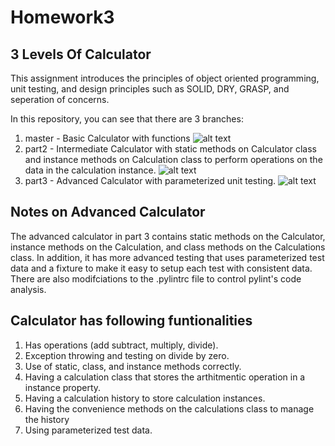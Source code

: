 # Homework3
## 3 Levels Of Calculator

This assignment introduces the principles of object oriented programming, unit testing, and design principles such as SOLID, DRY, GRASP, and seperation of concerns.


In this repository, you can see that there are 3 branches:
1. master - Basic Calculator with functions
![alt text](<Screenshot 2024-02-13 at 7.33.49 PM.png>)
2. part2 - Intermediate Calculator with static methods on Calculator class and instance methods on Calculation class to perform operations on the data in the calculation instance.
![alt text](<Screenshot 2024-02-13 at 7.34.47 PM.png>)
3. part3 - Advanced Calculator with parameterized unit testing.
![alt text](<Screenshot 2024-02-13 at 7.35.35 PM.png>)

## Notes on Advanced Calculator
The advanced calculator in part 3 contains static methods on the Calculator, instance methods on the Calculation, and class methods on the Calculations class.  In addition, it has more advanced testing that uses parameterized test data and a fixture to make it easy to setup each test with consistent data.  There are also modifciations to the .pylintrc file to control pylint's code analysis.


## Calculator has following funtionalities

1. Has operations (add subtract, multiply, divide). 
2. Exception throwing and testing on divide by zero.
3. Use of static, class, and instance methods correctly.
4. Having a calculation class that stores the arthitmentic operation in a instance property.
5. Having a calculation history to store calculation instances.
6. Having the convenience methods on the calculations class to manage the history
7. Using parameterized test data.